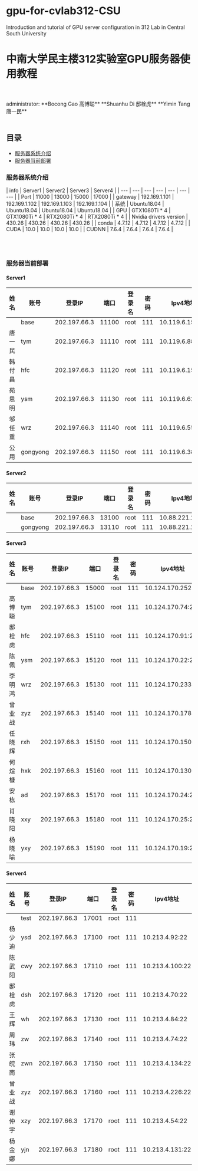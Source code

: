 # gpu-for-cvlab312-CSU
 Introduction and tutorial of GPU server configuration in 312 Lab in Central South University
# 中南大学民主楼312实验室GPU服务器使用教程
<br/>
<br/>
administrator: **Bocong Gao 高博聪** **Shuanhu Di 邸栓虎**  **Yimin Tang 唐一民** 
<br/>
<br/>

## 目录
- [服务器系统介绍](#服务器系统介绍)
- [服务器当前部署](#服务器当前部署)


### 服务器系统介绍

| info | Server1 | Server2 | Server3 | Server4 |
| --- | --- | --- | --- | --- | --- | --- |
| Port | 11000 | 13000 | 15000 | 17000 |
| gateway | 192.169.1.101 | 192.169.1.102 | 192.169.1.103 | 192.169.1.104 |
| 系统 | Ubuntu18.04 | Ubuntu18.04 | Ubuntu18.04 | Ubuntu18.04 |
| GPU | GTX1080Ti * 4 | GTX1080Ti * 4 | RTX2080Ti * 4 | RTX2080Ti * 4 |
| Nvidia drivers version | 430.26 | 430.26 | 430.26 | 430.26 |
| conda | 4.7.12 | 4.7.12 | 4.7.12 | 4.7.12 |
| CUDA | 10.0 | 10.0 | 10.0 | 10.0 |
| CUDNN | 7.6.4 | 7.6.4 | 7.6.4 | 7.6.4 |

<br/>
<br/>

### 服务器当前部署
#### Server1

| 姓名 | 账号 | 登录IP | 端口 | 登录名 | 密码 | Ipv4地址 |  
| ---- | ---- | ------ | --- | ------ | --- | -------- |
|   | base | 202.197.66.3 | 11100 | root | 111 | 10.119.6.151:22 |
| 唐一民 | tym | 202.197.66.3 | 11110 | root | 111 | 10.119.6.88:22 |
| 韩付昌 | hfc | 202.197.66.3 | 11120 | root | 111 | 10.119.6.155:22 |
| 苑思明 | ysm | 202.197.66.3 | 11130 | root | 111 | 10.119.6.62:22 |
| 邬任重 | wrz | 202.197.66.3 | 11140 | root | 111 | 10.119.6.55:22 |
| 公用 | gongyong | 202.197.66.3 | 11150 | root | 111 | 10.119.6.38:22 |

#### Server2

| 姓名 | 账号 | 登录IP | 端口 | 登录名 | 密码 | Ipv4地址 |  
| ---- | ---- | ------ | --- | ------ | --- | -------- |
|   | base | 202.197.66.3 | 13100 | root | 111 | 10.88.221.23:22 |
|   | gongyong | 202.197.66.3 | 13110 | root | 111 | 10.88.221.21:22 |

#### Server3

| 姓名 | 账号 | 登录IP | 端口 | 登录名 | 密码 | Ipv4地址 |  
| ---- | ---- | ------ | --- | ------ | --- | -------- |
|   | base | 202.197.66.3 | 15000 | root | 111 | 10.124.170.252:22 |
| 高博聪 | tym | 202.197.66.3 | 15100 | root | 111 | 10.124.170.74:22 |
| 邸栓虎 | hfc | 202.197.66.3 | 15110 | root | 111 | 10.124.170.91:22 |
| 陈佩 | ysm | 202.197.66.3 | 15120 | root | 111 | 10.124.170.22:22 |
| 李明鸿 | wrz | 202.197.66.3 | 15130 | root | 111 | 10.124.170.233:22 |
| 曾业战 | zyz | 202.197.66.3 | 15140 | root | 111 | 10.124.170.178:22 |
| 任晓辉 | rxh | 202.197.66.3 | 15150 | root | 111 | 10.124.170.150:22 |
| 何煊槺 | hxk | 202.197.66.3 | 15160 | root | 111 | 10.124.170.130:22 |
| 安栋 | ad | 202.197.66.3 | 15170 | root | 111 | 10.124.170.24:22 |
| 肖晓阳 | xxy | 202.197.66.3 | 15180 | root | 111 | 10.124.170.25:22 |
| 杨晓喻 | yxy | 202.197.66.3 | 15190 | root | 111 | 10.124.170.19:22 |

#### Server4

| 姓名 | 账号 | 登录IP | 端口 | 登录名 | 密码 | Ipv4地址 |  
| ---- | ---- | ------ | --- | ------ | --- | -------- |
|   | test | 202.197.66.3 | 17001 | root | 111 | |
| 杨少迪 | ysd | 202.197.66.3 | 17100 | root | 111 | 10.213.4.92:22 |
| 陈武阳 | cwy | 202.197.66.3 | 17110 | root | 111 | 10.213.4.100:22 |
| 邸栓虎 | dsh | 202.197.66.3 | 17120 | root | 111 | 10.213.4.70:22 |
| 王辉 | wh | 202.197.66.3 | 17130 | root | 111 | 10.213.4.84:22 |
| 周玮 | zw | 202.197.66.3 | 17140 | root | 111 | 10.213.4.74:22 |
| 张皖南 | zwn | 202.197.66.3 | 17150 | root | 111 | 10.213.4.134:22 |
| 曾业战 | zyz | 202.197.66.3 | 17160 | root | 111 | 10.213.4.226:22 |
| 谢仲宇 | xzy | 202.197.66.3 | 17170 | root | 111 | 10.213.4.54:22 |
| 杨金娜 | yjn | 202.197.66.3 | 17180 | root | 111 | 10.213.4.131:22 |